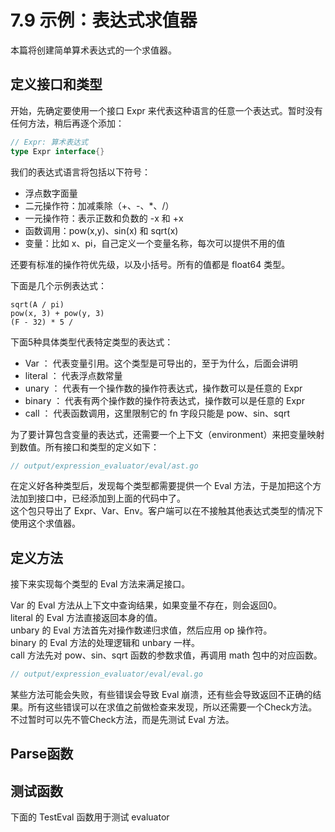 # 7.9 示例：表达式求值器
本篇将创建简单算术表达式的一个求值器。  

## 定义接口和类型
开始，先确定要使用一个接口 Expr 来代表这种语言的任意一个表达式。暂时没有任何方法，稍后再逐个添加：
```go
// Expr: 算术表达式
type Expr interface{}
```

我们的表达式语言将包括以下符号：
+ 浮点数字面量
+ 二元操作符：加减乘除（\+、\-、\*、\/）
+ 一元操作符：表示正数和负数的 \-x 和 \+x
+ 函数调用：pow(x,y)、sin(x) 和 sqrt(x)
+ 变量：比如 x、pi，自己定义一个变量名称，每次可以提供不用的值

还要有标准的操作符优先级，以及小括号。所有的值都是 float64 类型。  

下面是几个示例表达式：
```
sqrt(A / pi)
pow(x, 3) + pow(y, 3)
(F - 32) * 5 / 
```

下面5种具体类型代表特定类型的表达式：
+ Var ： 代表变量引用。这个类型是可导出的，至于为什么，后面会讲明
+ literal ： 代表浮点数常量
+ unary ： 代表有一个操作数的操作符表达式，操作数可以是任意的 Expr
+ binary ： 代表有两个操作数的操作符表达式，操作数可以是任意的 Expr
+ call ： 代表函数调用，这里限制它的 fn 字段只能是 pow、sin、sqrt

为了要计算包含变量的表达式，还需要一个上下文（environment）来把变量映射到数值。所有接口和类型的定义如下：
```go
// output/expression_evaluator/eval/ast.go
```
在定义好各种类型后，发现每个类型都需要提供一个 Eval 方法，于是加把这个方法加到接口中，已经添加到上面的代码中了。  
这个包只导出了 Expr、Var、Env。客户端可以在不接触其他表达式类型的情况下使用这个求值器。  

## 定义方法
接下来实现每个类型的 Eval 方法来满足接口。  

Var 的 Eval 方法从上下文中查询结果，如果变量不存在，则会返回0。  
literal 的 Eval 方法直接返回本身的值。  
unbary 的 Eval 方法首先对操作数递归求值，然后应用 op 操作符。  
binary 的 Eval 方法的处理逻辑和 unbary 一样。  
call 方法先对 pow、sin、sqrt 函数的参数求值，再调用 math 包中的对应函数。  
```go
// output/expression_evaluator/eval/eval.go
```

某些方法可能会失败，有些错误会导致 Eval 崩溃，还有些会导致返回不正确的结果。所有这些错误可以在求值之前做检查来发现，所以还需要一个Check方法。不过暂时可以先不管Check方法，而是先测试 Eval 方法。  

## Parse函数

## 测试函数
下面的 TestEval 函数用于测试 evaluator 